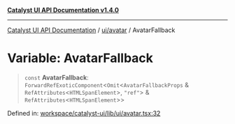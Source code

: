 [**Catalyst UI API Documentation v1.4.0**](../../../README.md)

---

[Catalyst UI API Documentation](../../../README.md) / [ui/avatar](../README.md) / AvatarFallback

# Variable: AvatarFallback

> `const` **AvatarFallback**: `ForwardRefExoticComponent`\<`Omit`\<`AvatarFallbackProps` & `RefAttributes`\<`HTMLSpanElement`\>, `"ref"`\> & `RefAttributes`\<`HTMLSpanElement`\>\>

Defined in: [workspace/catalyst-ui/lib/ui/avatar.tsx:32](https://github.com/TheBranchDriftCatalyst/catalyst-ui/blob/main/lib/ui/avatar.tsx#L32)
